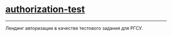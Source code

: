 # [authorization-test](https://andreyvolkov88.github.io/authorization-test/)
-------------------------
Лендинг авторизации в качестве тестового задания для РГСУ.
